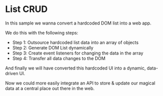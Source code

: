 # List CRUD

In this sample we wanna convert a hardcoded DOM list into a web app.

We do this with the following steps:

- Step 1: Outsource hardcoded list data into an array of objects
- Step 2: Generate DOM List dynamically
- Step 3: Create event listeners for changing the data in the array
- Step 4: Transfer all data changes to the DOM

And finally we will have converted this hardcoded UI into a dynamic, data-driven UI. 

Now we could more easily integrate an API to store & update our magical data at a central place out there in the web.


